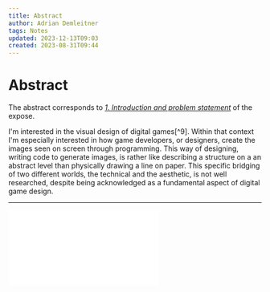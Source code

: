 ```yaml
---
title: Abstract
author: Adrian Demleitner
tags: Notes
updated: 2023-12-13T09:03
created: 2023-08-31T09:44
---
```

# Abstract
The abstract corresponds to *[1. Introduction and problem statement](notes/expose.md#1.%20Introduction%20and%20problem%20statement)* of the expose.

I'm interested in the visual design of digital games[^9]. Within that context I'm especially interested in how game developers, or designers, create the images seen on screen through programming. This way of designing, writing code to generate images, is rather like describing a structure on a an abstract level than physically drawing a line on paper. This specific bridging of two different worlds, the technical and the aesthetic, is not well researched, despite being acknowledged as a fundamental aspect of digital game design. 

---

![1. Introduction and problem statement](notes/expose.md#1.%20Introduction%20and%20problem%20statement)